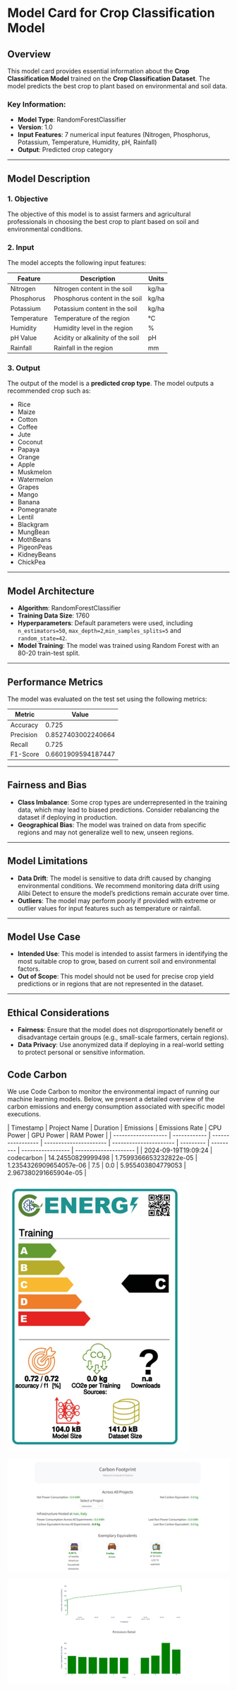 # Model Card for Crop Classification Model

## Overview

This model card provides essential information about the **Crop Classification Model** trained on the **Crop Classification Dataset**. The model predicts the best crop to plant based on environmental and soil data.

### Key Information:

- **Model Type**: RandomForestClassifier
- **Version**: 1.0
- **Input Features**: 7 numerical input features (Nitrogen, Phosphorus, Potassium, Temperature, Humidity, pH, Rainfall)
- **Output**: Predicted crop category

---

## Model Description

### 1. **Objective**

The objective of this model is to assist farmers and agricultural professionals in choosing the best crop to plant based on soil and environmental conditions.

### 2. **Input**

The model accepts the following input features:

| Feature     | Description                       | Units |
| ----------- | --------------------------------- | ----- |
| Nitrogen    | Nitrogen content in the soil      | kg/ha |
| Phosphorus  | Phosphorus content in the soil    | kg/ha |
| Potassium   | Potassium content in the soil     | kg/ha |
| Temperature | Temperature of the region         | °C    |
| Humidity    | Humidity level in the region      | %     |
| pH Value    | Acidity or alkalinity of the soil | pH    |
| Rainfall    | Rainfall in the region            | mm    |

### 3. **Output**

The output of the model is a **predicted crop type**. The model outputs a recommended crop such as:

- Rice
- Maize
- Cotton
- Coffee
- Jute
- Coconut
- Papaya
- Orange
- Apple
- Muskmelon
- Watermelon
- Grapes
- Mango
- Banana
- Pomegranate
- Lentil
- Blackgram
- MungBean
- MothBeans
- PigeonPeas
- KidneyBeans
- ChickPea

---

## Model Architecture

- **Algorithm**: RandomForestClassifier
- **Training Data Size**: 1760
- **Hyperparameters**: Default parameters were used, including `n_estimators=50`, `max_depth=2`,`min_samples_splits=5` and `random_state=42`.
- **Model Training**: The model was trained using Random Forest with an 80-20 train-test split.

---

## Performance Metrics

The model was evaluated on the test set using the following metrics:

| Metric    | Value              |
| --------- | ------------------ |
| Accuracy  | 0.725              |
| Precision | 0.8527403002240664 |
| Recall    | 0.725              |
| F1-Score  | 0.6601909594187447 |

---

## Fairness and Bias

- **Class Imbalance**: Some crop types are underrepresented in the training data, which may lead to biased predictions. Consider rebalancing the dataset if deploying in production.
- **Geographical Bias**: The model was trained on data from specific regions and may not generalize well to new, unseen regions.

---

## Model Limitations

- **Data Drift**: The model is sensitive to data drift caused by changing environmental conditions. We recommend monitoring data drift using Alibi Detect to ensure the model’s predictions remain accurate over time.
- **Outliers**: The model may perform poorly if provided with extreme or outlier values for input features such as temperature or rainfall.

---

## Model Use Case

- **Intended Use**: This model is intended to assist farmers in identifying the most suitable crop to grow, based on current soil and environmental factors.
- **Out of Scope**: This model should not be used for precise crop yield predictions or in regions that are not represented in the dataset.

---

## Ethical Considerations

- **Fairness**: Ensure that the model does not disproportionately benefit or disadvantage certain groups (e.g., small-scale farmers, certain regions).
- **Data Privacy**: Use anonymized data if deploying in a real-world setting to protect personal or sensitive information.

## Code Carbon

We use Code Carbon to monitor the environmental impact of running our machine learning models. Below, we present a detailed overview of the carbon emissions and energy consumption associated with specific model executions.

| Timestamp           | Project Name | Duration          | Emissions              | Emissions Rate         | CPU Power | GPU Power | RAM Power         |
| ------------------- | ------------ | ----------------- | ---------------------- | ---------------------- | --------- | --------- | ----------------- | --------------------- |
| 2024-09-19T19:09:24 | codecarbon   | 14.24550829999498 | 1.7599366653232822e-05 | 1.2354326909654057e-06 | 7.5       | 0.0       | 5.955403804779053 | 2.967380291665904e-05 |

![plots](../../reports/codecarbon/carbons_dashboards1.png)

![plots](../../reports/codecarbon/carbons_dashboard.PNG)

![plots](../../reports/codecarbon/carbons_dashboard2.PNG)
